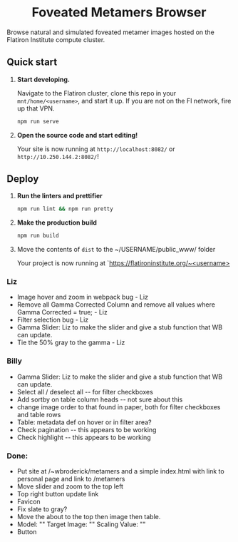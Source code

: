 <h1 align="center">
  Foveated Metamers Browser
</h1>

Browse natural and simulated foveated metamer images hosted on the Flatiron Institute compute cluster.

## Quick start

1.  **Start developing.**

    Navigate to the Flatiron cluster, clone this repo in your `mnt/home/<username>`, and start it up. If you are not on the FI network, fire up that VPN.

    ```zsh
    npm run serve
    ```

2.  **Open the source code and start editing!**

    Your site is now running at `http://localhost:8082/` or `http://10.250.144.2:8082/`!

## Deploy

1. **Run the linters and prettifier**

   ```zsh
   npm run lint && npm run pretty
   ```

2. **Make the production build**

   ```zsh
   npm run build
   ```

3. Move the contents of `dist` to the ~/USERNAME/public_www/ folder

    Your project is now running at `https://flatironinstitute.org/~<username>


### Liz
- Image hover and zoom in webpack bug - Liz
- Remove all Gamma Corrected Column and remove all values where Gamma Corrected = true; - Liz
- Filter selection bug - Liz
- Gamma Slider: Liz to make the slider and give a stub function that WB can update.
- Tie the 50% gray to the gamma - Liz

### Billy
- Gamma Slider: Liz to make the slider and give a stub function that WB can update.
- Select all / deselect all -- for filter checkboxes
- Add sortby on table column heads -- not sure about this
- change image order to that found in paper, both for filter checkboxes and table rows
- Table: metadata def on hover or in filter area?
- Check pagination -- this appears to be working
- Check highlight -- this appears to be working


### Done:
- Put site at /~wbroderick/metamers and a simple index.html with link to personal page and link to /metamers
- Move slider and zoom to the top left
- Top right button update link
- Favicon
- Fix slate to gray?
- Move the about to the top then image then table.
- Model: "" Target Image: "" Scaling Value: ""
- Button
